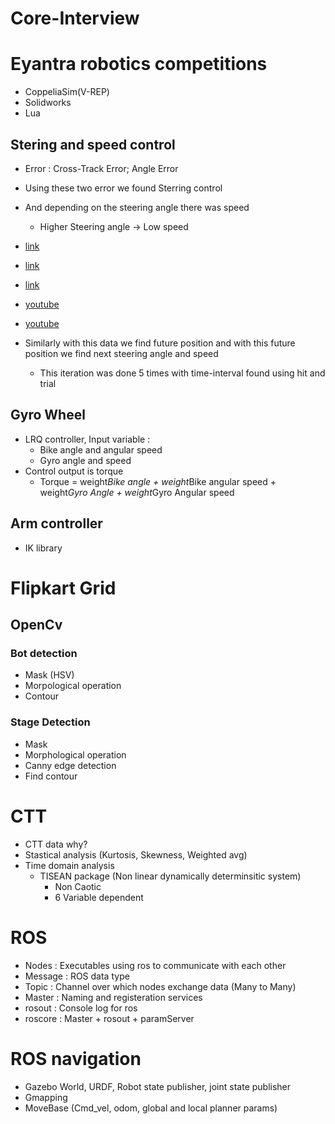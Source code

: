 # Core-Interview

# Eyantra robotics competitions

- CoppeliaSim(V-REP)
- Solidworks
- Lua

## Stering and speed control
- Error : Cross-Track Error; Angle Error
- Using these two error we found Sterring control 
- And depending on the steering angle there was speed
    - Higher Steering angle -> Low speed
- [link](https://ai.stanford.edu/~gabeh/papers/hoffmann_stanley_control07.pdf)
- [link](https://dingyan89.medium.com/three-methods-of-vehicle-lateral-control-pure-pursuit-stanley-and-mpc-db8cc1d32081)
- [link](https://journals.sagepub.com/doi/epub/10.1177/1729881420974852)

- [youtube](https://youtu.be/HKetiTpKIkg)
- [youtube](https://youtu.be/xUEcDVXSVzc)
- Similarly with this data we find future position and with this future position we find next steering angle and speed 
    - This iteration was done 5 times with time-interval found using hit and trial

## Gyro Wheel
- LRQ controller, Input variable :
    - Bike angle and angular speed
    - Gyro angle and speed
- Control output is torque
    - Torque = weight*Bike angle + weight*Bike angular speed + weight*Gyro Angle + weight*Gyro Angular speed

## Arm controller
- IK library

# Flipkart Grid

## OpenCv
### Bot detection
- Mask (HSV)
- Morpological operation 
- Contour

### Stage Detection
- Mask
- Morphological operation
- Canny edge detection
- Find contour

# CTT
- CTT data why?
- Stastical analysis (Kurtosis, Skewness, Weighted avg)
- Time domain analysis
    - TISEAN package (Non linear dynamically determinsitic system)
        - Non Caotic
        - 6 Variable dependent

# ROS
- Nodes : Executables using ros to communicate with each other
- Message : ROS data type
- Topic : Channel over which nodes exchange data (Many to Many)
- Master : Naming and registeration services
- rosout : Console log for ros
- roscore : Master + rosout + paramServer

# ROS navigation
- Gazebo World, URDF, Robot state publisher, joint state publisher
- Gmapping 
- MoveBase (Cmd_vel, odom, global and local planner params)  
